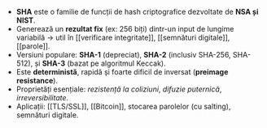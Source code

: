 
- **SHA** este o familie de funcții de hash criptografice dezvoltate de **NSA și NIST**.
- Generează un **rezultat fix** (ex: 256 biți) dintr-un input de lungime variabilă → util în [[verificare integritate]], [[semnături digitale]], [[parole]].
- Versiuni populare: **SHA-1** (depreciat), **SHA-2** (inclusiv SHA-256, SHA-512), și **SHA-3** (bazat pe algoritmul Keccak).
- Este **deterministă**, rapidă și foarte dificil de inversat (**preimage resistance**).
- Proprietăți esențiale: *rezistență la coliziuni*, *difuzie puternică*, *irreversibilitate*.
- Aplicații: [[TLS/SSL]], [[Bitcoin]], stocarea parolelor (cu salting), semnături digitale.

